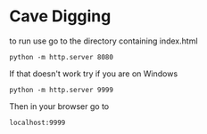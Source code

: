 # Cave Digging

to run use go to the directory containing index.html
```
python -m http.server 8080
```
If that doesn't work try if you are on Windows
```
python -m http.server 9999
```
Then in your browser go to 
```
localhost:9999
```
